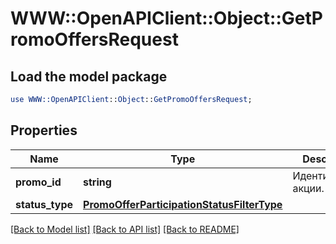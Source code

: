 # WWW::OpenAPIClient::Object::GetPromoOffersRequest

## Load the model package
```perl
use WWW::OpenAPIClient::Object::GetPromoOffersRequest;
```

## Properties
Name | Type | Description | Notes
------------ | ------------- | ------------- | -------------
**promo_id** | **string** | Идентификатор акции. | 
**status_type** | [**PromoOfferParticipationStatusFilterType**](PromoOfferParticipationStatusFilterType.md) |  | [optional] 

[[Back to Model list]](../README.md#documentation-for-models) [[Back to API list]](../README.md#documentation-for-api-endpoints) [[Back to README]](../README.md)


